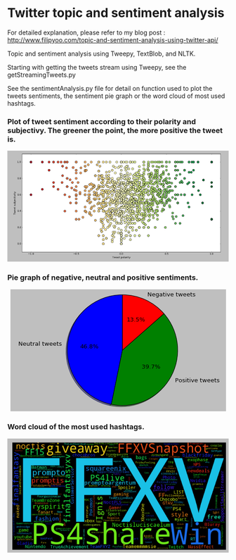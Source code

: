 # Twitter topic and sentiment analysis
For detailed explanation, please refer to my blog post :
http://www.filipyoo.com/topic-and-sentiment-analysis-using-twitter-api/

Topic and sentiment analysis using Tweepy, TextBlob, and NLTK.

Starting with getting the tweets stream using Tweepy, see the getStreamingTweets.py

See the sentimentAnalysis.py file for detail on function used to plot the tweets sentiments, the sentiment pie graph or the word cloud of most used hashtags.

### Plot of tweet sentiment according to their polarity and subjectivy. The greener the point, the more positive the tweet is. 
<p align="center">
  <img src="https://github.com/filipyoo/twitter_topic_sentiment_analysis/blob/master/ffxv_sentiment_plot.png" alt="sentiment analysis ffxv "/>
</p>

### Pie graph of negative, neutral and positive sentiments.
<p align="center">
  <img src="https://github.com/filipyoo/twitter_topic_sentiment_analysis/blob/master/pie_sentiment_graph.png" alt="pie graph sentiment analysis"/>
</p>

### Word cloud of the most used hashtags.
<p align="center">
  <img src="https://github.com/filipyoo/twitter_topic_sentiment_analysis/blob/master/ffxv_wordcloud_en.png" alt="word cloud sentiment analysis"/>
</p>




